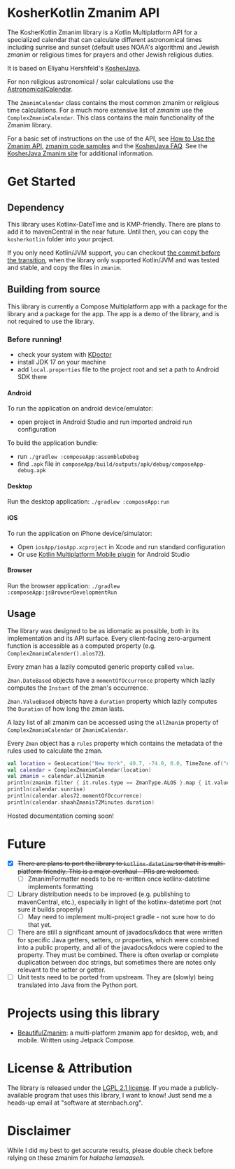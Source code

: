 KosherKotlin Zmanim API
=====================

The KosherKotlin Zmanim library is a Kotlin Multiplatform API for a specialized calendar that can calculate different astronomical
times including sunrise and sunset (default uses NOAA's algorithm) and Jewish _zmanim_ or religious times for prayers and other
Jewish religious duties.

It is based on Eliyahu Hershfeld's [KosherJava](https://github.com/KosherJava/zmanim).

For non religious astronomical / solar calculations use the [AstronomicalCalendar](./composeApp/src/commonMain/sternbach/software/kosherkotlin/AstronomicalCalendar.kt).

The `ZmanimCalendar` class contains the most common zmanim or religious time calculations. 
For a much more extensive list of _zmanim_ use the `ComplexZmanimCalendar`.
This class contains the main functionality of the Zmanim library.

For a basic set of instructions on the use of the API, see [How to Use the Zmanim API](https://kosherjava.com/zmanim-project/how-to-use-the-zmanim-api/), [zmanim code samples](https://kosherjava.com/tag/code-sample/) and the [KosherJava FAQ](https://kosherjava.com/tag/faq/). See the <a href="https://kosherjava.com">KosherJava Zmanim site</a> for additional information.

# Get Started

## Dependency

This library uses Kotlinx-DateTime and is KMP-friendly. There are plans to add it to mavenCentral in the near future. Until then, you can copy the `kosherkotlin` folder into your project.

If you only need Kotlin/JVM support, you can checkout [the commit before the transition](https://github.com/Sternbach-Software/KosherKotlin/commit/177ab9314e468f19fcd04ec47eb22d12eccf2210), when the library only supported Kotlin/JVM and was tested and stable, and copy the files in `zmanim`.

## Building from source

This library is currently a Compose Multiplatform app with a package for the library and a package for the app. The app is a demo of the library, and is not required to use the library.

### Before running!
- check your system with [KDoctor](https://github.com/Kotlin/kdoctor)
- install JDK 17 on your machine
- add `local.properties` file to the project root and set a path to Android SDK there

#### Android
To run the application on android device/emulator:
- open project in Android Studio and run imported android run configuration

To build the application bundle:
- run `./gradlew :composeApp:assembleDebug`
- find `.apk` file in `composeApp/build/outputs/apk/debug/composeApp-debug.apk`

#### Desktop
Run the desktop application: `./gradlew :composeApp:run`

#### iOS
To run the application on iPhone device/simulator:
- Open `iosApp/iosApp.xcproject` in Xcode and run standard configuration
- Or use [Kotlin Multiplatform Mobile plugin](https://plugins.jetbrains.com/plugin/14936-kotlin-multiplatform-mobile) for Android Studio

#### Browser
Run the browser application: `./gradlew :composeApp:jsBrowserDevelopmentRun`

## Usage

The library was designed to be as idiomatic as possible, both in its implementation and its API surface. Every client-facing zero-argument function is accessible as a computed property (e.g. `ComplexZmanimCalender().alos72`).

Every zman has a lazily computed generic property called `value`.

`Zman.DateBased` objects have a `momentOfOccurrence` property which lazily computes the `Instant` of the zman's occurrence. 

`Zman.ValueBased` objects have a `duration` property which lazily computes the `Duration` of how long the zman lasts.

A lazy list of all zmanim can be accessed using the `allZmanim` property of `ComplexZmanimCalendar` or `ZmanimCalendar`.

Every `Zman` object has a `rules` property which contains the metadata of the rules used to calculate the zman.

```kotlin
val location = GeoLocation("New York", 40.7, -74.0, 0.0, TimeZone.of("America/New_York"))
val calendar = ComplexZmanimCalendar(location)
val zmanim = calendar.allZmanim
println(zmanim.filter { it.rules.type == ZmanType.ALOS }.map { it.value })
println(calendar.sunrise)
println(calendar.alos72.momentOfOccurrence)
println(calendar.shaahZmanis72Minutes.duration)
```


Hosted documentation coming soon!

# Future
- [x] ~~There are plans to port the library to `kotlinx-datetime` so that it is multi-platform friendly. This is a major overhaul - PRs are welcomed.~~
    - [ ] ZmanimFormatter needs to be re-written once kotlinx-datetime implements formatting
- [ ] Library distribution needs to be improved (e.g. publishing to mavenCentral, etc.), especially in light of the kotlinx-datetime port (not sure it builds properly)
    - [ ] May need to implement multi-project gradle - not sure how to do that yet.
- [ ] There are still a significant amount of javadocs/kdocs that were written for specific Java getters, setters, or properties, which were combined into a public property, and all of the javadocs/kdocs were copied to the property. They must be combined. There is often overlap or complete duplication between doc strings, but sometimes there are notes only relevant to the setter or getter.
- [ ] Unit tests need to be ported from upstream. They are (slowly) being translated into Java from the Python port.

# Projects using this library
- [BeautifulZmanim](https://github.com/Sternbach-Software/BeautifulZmanim): a multi-platform zmanim app for desktop, web, and mobile. Written using Jetpack Compose.

# License & Attribution
The library is released under the [LGPL 2.1 license](https://kosherjava.com/2011/05/09/kosherjava-zmanim-api-released-under-the-lgpl-license/).
If you made a publicly-available program that uses this library, I want to know! Just send me a heads-up email at "software at sternbach.org".

# Disclaimer
While I did my best to get accurate results, please double check before relying on these zmanim for *halacha lemaaseh*.
